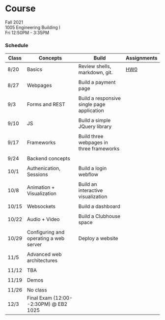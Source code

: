 # Course

Fall 2021  
1005  Engineering Building I  
Fri 12:50PM - 3:35PM  

### Schedule

|Class | Concepts   | Build     | Assignments |
| ---  | -------    |  ---      | ---         |
| 8/20 | Basics | Review shells, markdown, git. | [HW0](HWS/HW0.md)
|      |
| 8/27 | Webpages | Build a payment page 
|      |
| 9/3  | Forms and REST | Build a responsive single page application |
|      |
| 9/10 | JS | Build a simple JQuery library
|      |
| 9/17 | Frameworks | Build three webpages in three frameworks
|      |
| 9/24 | Backend concepts | 
|      |
| 10/1 | Authenication, Sessions | Build a login webflow
|      |
| 10/8 | Animation + Visualization | Build an interactive visualization | 
|      |
| 10/15| Websockets    | Build a dashboard |
|      |
| 10/22| Audio + Video | Build a Clubhouse space |
|      |
| 10/29| Configuring and operating a web server | Deploy a website
|      |
| 11/5 | Advanced web architectures
|      |
| 11/12| TBA
|      |
| 11/19| Demos
|      |
| 11/26| No class
| 12/3 | Final Exam (12:00--2:30PM) @ EB2 1025 | |  |
